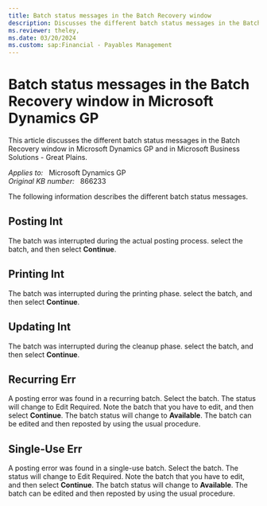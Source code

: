 ```yaml
---
title: Batch status messages in the Batch Recovery window
description: Discusses the different batch status messages in the Batch Recovery window in Microsoft Dynamics GP.
ms.reviewer: theley,  
ms.date: 03/20/2024
ms.custom: sap:Financial - Payables Management
---
```

# Batch status messages in the Batch Recovery window in Microsoft Dynamics GP

This article discusses the different batch status messages in the Batch Recovery window in Microsoft Dynamics GP and in Microsoft Business Solutions - Great Plains.

_Applies to:_ &nbsp; Microsoft Dynamics GP  
_Original KB number:_ &nbsp; 866233

The following information describes the different batch status messages.

## Posting Int

The batch was interrupted during the actual posting process. select the batch, and then select **Continue**.

## Printing Int

The batch was interrupted during the printing phase. select the batch, and then select **Continue**.

## Updating Int

The batch was interrupted during the cleanup phase. select the batch, and then select **Continue**.

## Recurring Err

A posting error was found in a recurring batch. Select the batch. The status will change to Edit Required. Note the batch that you have to edit, and then select **Continue**. The batch status will change to **Available**. The batch can be edited and then reposted by using the usual procedure.

## Single-Use Err

A posting error was found in a single-use batch. Select the batch. The status will change to Edit Required. Note the batch that you have to edit, and then select **Continue**. The batch status will change to **Available**. The batch can be edited and then reposted by using the usual procedure.
